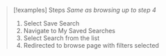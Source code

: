 
> [!examples] Steps
> *Same as browsing up to step 4*
> 1. Select Save Search
> 2. Navigate to My Saved Searches
> 3. Select Search from the list
> 4. Redirected to browse page with filters selected
